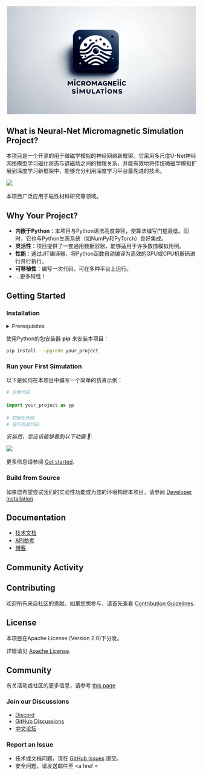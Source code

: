 <div align="center">
  <img width="500px" src="https://github.com/Caiyq2019/NN-MAG/blob/ad4c2cff5ade3bc209df62c28ca67bf96ff424a8/figs/magsimu.png"/>
</div>


## What is Neural-Net Micromagnetic Simulation Project?

本项目是一个开源的用于微磁学模拟的神经网络新框架。它采用多尺度U-Net神经网络模型学习磁化状态与退磁场之间的物理关系，并能有效地将传统微磁学模拟扩展到深度学习新框架中，能够充分利用深度学习平台最先进的技术。

<!-- 插入项目图片或动画 -->
<a href="LINK_TO_YOUR_CODE"> <img src="URL_TO_AN_IMAGE_OR_ANIMATION" height="270px"></a>

本项目广泛应用于磁性材料研究等领域。

## Why Your Project?

- **内嵌于Python**：本项目与Python语法高度兼容，使算法编写门槛最低。同时，它也与Python生态系统（如NumPy和PyTorch）良好集成。
- **灵活性**：项目提供了一套通用数据容器，能够适用于许多数值模拟用例。
- **性能**：通过JIT编译器，将Python函数自动编译为高效的GPU或CPU机器码进行并行执行。
- **可移植性**：编写一次代码，可在多种平台上运行。
- ...更多特性！

## Getting Started

### Installation

<details>
  <summary>Prerequisites</summary>

- 操作系统
  - Windows
  - Linux
  - macOS
- Python版本
- 计算后端
  - CPU
  - GPU
 </details>

使用Python的包安装器 **pip** 来安装本项目：

```bash
pip install --upgrade your_project
```

### Run your First Simulation

以下是如何在本项目中编写一个简单的仿真示例：

```py
# 示例代码

import your_project as yp

# 初始化代码
# 运行仿真代码
```

*安装后，您应该能够看到以下动画 🎉:*

<a href="LINK_TO_YOUR_CODE"> </a><img src="URL_TO_AN_ANIMATION" height="270px">

更多信息请参阅 [Get started](LINK_TO_YOUR_DOCUMENTATION).

### Build from Source

如果您希望尝试我们的实验性功能或为您的环境构建本项目，请参阅 [Developer Installation](LINK_TO_YOUR_DOCUMENTATION).

## Documentation

- [技术文档](LINK_TO_YOUR_DOCUMENTATION)
- [API参考](LINK_TO_YOUR_DOCUMENTATION)
- [博客](LINK_TO_YOUR_BLOG)

## Community Activity

<!-- 社区活动信息 -->

## Contributing

欢迎所有来自社区的贡献。如果您想参与，请首先查看 [Contribution Guidelines](LINK_TO_YOUR_CONTRIBUTING_GUIDELINES).

<!-- 贡献者列表 -->

## License

本项目在Apache License (Version 2.0)下分发。

详情请见 [Apache License](LINK_TO_YOUR_LICENSE).

## Community

有关活动或社区的更多信息，请参考 [this page](LINK_TO_YOUR_COMMUNITY_PAGE)

### Join our Discussions

- [Discord](YOUR_DISCORD_LINK)
- [GitHub Discussions](YOUR_GITHUB_DISCUSSIONS_LINK)
- [中文论坛](YOUR_CHINESE_FORUM_LINK)

### Report an Issue

- 技术或文档问题，请在 [GitHub Issues](YOUR_GITHUB_ISSUES_LINK) 提交。
- 安全问题，请发送邮件至 <a href =

